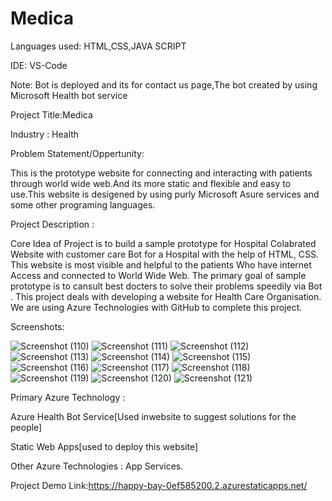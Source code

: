 # Medica
Languages used: HTML,CSS,JAVA SCRIPT

IDE: VS-Code

Note: Bot is deployed and its for contact us page,The bot created by using Microsoft Health bot service

Project Title:Medica

Industry : Health

Problem Statement/Oppertunity:

This is the prototype website for connecting and interacting with patients through world wide web.And its more static and flexible and easy to use.This website is desigened by using purly Microsoft  Asure services and some other programing languages. 

Project Description :

Core Idea of Project is to build a sample prototype for Hospital Colabrated Website with customer care Bot for a Hospital with the help of HTML, CSS. This website is most visible and helpful to the patients Who have internet Access and connected to World Wide Web. The primary goal of sample prototype is to cansult best docters to solve their problems  speedily via Bot . This project deals with developing a website for Health Care Organisation. We are using Azure Technologies with GitHub to complete this project.

Screenshots:

![Screenshot (110)](https://user-images.githubusercontent.com/115976124/214615122-f8d1a13d-ed35-4bc5-9caa-391e75e811c6.png)
![Screenshot (111)](https://user-images.githubusercontent.com/115976124/214615132-c3c16b2b-c381-4ee8-b56f-18139c24edfe.png)
![Screenshot (112)](https://user-images.githubusercontent.com/115976124/214615138-6b15b195-ea8c-4b1d-b7ce-75fe24001f4a.png)
![Screenshot (113)](https://user-images.githubusercontent.com/115976124/214615141-4dea8d21-81ff-4aae-8617-160241320c00.png)
![Screenshot (114)](https://user-images.githubusercontent.com/115976124/214615145-70e489e3-848d-4577-a1eb-7f108bc318be.png)
![Screenshot (115)](https://user-images.githubusercontent.com/115976124/214615147-d6210d76-a95b-48d3-bf14-14c101b26522.png)
![Screenshot (116)](https://user-images.githubusercontent.com/115976124/214615150-a3bf3381-90b5-4870-b519-c78d2b6a2d4c.png)
![Screenshot (117)](https://user-images.githubusercontent.com/115976124/214615152-ec19fe41-7b63-410e-933b-1b804dcad573.png)
![Screenshot (118)](https://user-images.githubusercontent.com/115976124/214615155-4f7475a1-aacb-4630-a78f-2f856076ab51.png)
![Screenshot (119)](https://user-images.githubusercontent.com/115976124/214615160-f3a207a3-037b-4e21-8125-a9b2685103d9.png)
![Screenshot (120)](https://user-images.githubusercontent.com/115976124/214615163-f486b1e5-623a-4f50-b788-ca44b048163c.png)
![Screenshot (121)](https://user-images.githubusercontent.com/115976124/214615164-72952191-8711-46c6-9f80-3e606e574c1b.png)

Primary Azure Technology :

Azure Health Bot Service[Used inwebsite to suggest solutions for the people] 

Static Web Apps[used to deploy this website]

Other Azure Technologies : App Services.

Project Demo Link:https://happy-bay-0ef585200.2.azurestaticapps.net/
